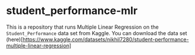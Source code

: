 # student_performance-mlr
This is a repository that runs Multiple Linear Regression on the `Student_Performance` data set from Kaggle. You can download the data set (here)[https://www.kaggle.com/datasets/nikhil7280/student-performance-multiple-linear-regression]
